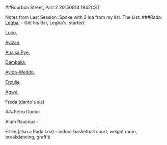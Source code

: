 ##Bourbon Street, Part 2
20150914 1942CST

Notes from Last Session:
Spoke with 2 loa from my list. The List:
###Rada:
[Legba](https://en.wikipedia.org/wiki/Papa_Legba), - Get his Bar, Legba's, started. 

[Loco](https://en.wikipedia.org/wiki/Loco_(loa)), 

[Ayizan](https://en.wikipedia.org/wiki/Ayizan), 

[Anaisa Pye](https://en.wikipedia.org/wiki/Anaisa_Pye), 

[Damballa](https://en.wikipedia.org/wiki/Damballa), 

[Ayida-Weddo](https://en.wikipedia.org/wiki/Ayida-Weddo), 

[Erzulie](https://en.wikipedia.org/wiki/Erzulie), 

[Agwé.](https://en.wikipedia.org/wiki/Agw%C3%A9)

Freda (danto's sis)

###Petro
Danto-

Alum Raucous -

Ezilie (also a Rada Loa) - indoor basketball court, weight room, breakdancing, graffiti 


